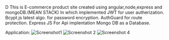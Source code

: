 D
This is E-commerce product site created using angular,node,express and mongoDB.(MEAN STACK)
In which implemented JWT for user autherization.
Bcypt.js latest algo. for password encryption.
AuthGuard for route protection.
Express JS For Api implentation
Mongo DB as a Database.


Application:
![Screenshot1](https://user-images.githubusercontent.com/60321387/116814281-bcae6080-ab75-11eb-8d60-6656fdcae97a.png)
![Screenshot 2](https://user-images.githubusercontent.com/60321387/116814495-dac89080-ab76-11eb-98a5-796fc4ded248.png)
![Screenshot 4](https://user-images.githubusercontent.com/60321387/116814583-57f40580-ab77-11eb-9eb7-41df0f71bf7b.png)


